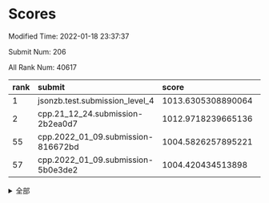 # Scores

Modified Time: 2022-01-18 23:37:37

Submit Num: 206

All Rank Num: 40617

| rank |               submit               |       score        |       sigma        | pk_num |
| :--- | :--------------------------------- | :----------------- | :----------------- | :----- |
| 1    | jsonzb.test.submission_level_4     | 1013.6305308890064 | 0.8294004169784533 | 512    |
| 2    | cpp.21_12_24.submission-2b2ea0d7   | 1012.9718239665136 | 0.8127126752688674 | 785    |
| 55   | cpp.2022_01_09.submission-816672bd | 1004.5826257895221 | 0.7311718597864667 | 793    |
| 57   | cpp.2022_01_09.submission-5b0e3de2 | 1004.420434513898  | 0.712438447516529  | 790    |


<details>
<summary>全部</summary>

| rank |                 submit                 |       score        |       sigma        | pk_num |
| :--- | :------------------------------------- | :----------------- | :----------------- | :----- |
| 1    | jsonzb.test.submission_level_4         | 1013.6305308890064 | 0.8294004169784533 | 512    |
| 2    | cpp.21_12_24.submission-2b2ea0d7       | 1012.9718239665136 | 0.8127126752688674 | 785    |
| 3    | gobigger.level_3.submission_level_3_34 | 1011.9571749314302 | 0.7585480413658149 | 790    |
| 4    | gobigger.level_3.submission_level_3_28 | 1011.7389260140936 | 0.770721462406643  | 791    |
| 5    | gobigger.level_3.submission_level_3_15 | 1011.6133795071141 | 0.7506345254232119 | 787    |
| 6    | gobigger.level_3.submission_level_3_29 | 1011.3706141172737 | 0.7708306363596836 | 790    |
| 7    | gobigger.level_3.submission_level_3_13 | 1011.2418113686414 | 0.7591353491674803 | 787    |
| 8    | gobigger.level_3.submission_level_3_49 | 1011.237258536521  | 0.7702934980597883 | 792    |
| 9    | gobigger.level_3.submission_level_3_21 | 1011.0067353762026 | 0.7716079676549695 | 788    |
| 10   | gobigger.level_3.submission_level_3_16 | 1010.8768403076465 | 0.7641013143274404 | 793    |
| 11   | gobigger.level_3.submission_level_3_3  | 1010.7647465205688 | 0.7446406035018502 | 786    |
| 12   | gobigger.level_3.submission_level_3_36 | 1010.7480706178324 | 0.7749172491822784 | 787    |
| 13   | gobigger.level_3.submission_level_3_17 | 1010.7335183387939 | 0.7574309331169009 | 795    |
| 14   | gobigger.level_3.submission_level_3_41 | 1010.5845425455152 | 0.7569565121265412 | 791    |
| 15   | gobigger.level_3.submission_level_3_0  | 1010.5603101305916 | 0.7620273837421349 | 796    |
| 16   | gobigger.level_3.submission_level_3_31 | 1010.5280049028192 | 0.7502497415729713 | 782    |
| 17   | gobigger.level_3.submission_level_3_33 | 1010.4771986436735 | 0.7480858286441896 | 790    |
| 18   | gobigger.level_3.submission_level_3_46 | 1010.4169722339927 | 0.7574969159116434 | 784    |
| 19   | gobigger.level_3.submission_level_3_48 | 1010.3391205899212 | 0.7582682234394474 | 788    |
| 20   | gobigger.level_3.submission_level_3_12 | 1010.3241679979235 | 0.7539800945772294 | 787    |
| 21   | gobigger.level_3.submission_level_3_8  | 1010.2427202535347 | 0.7519795829792683 | 791    |
| 22   | gobigger.level_3.submission_level_3_39 | 1010.0719560436486 | 0.7676947954101958 | 792    |
| 23   | gobigger.level_3.submission_level_3_26 | 1010.0642772383591 | 0.7483047282705283 | 791    |
| 24   | gobigger.level_3.submission_level_3_18 | 1009.915478458914  | 0.7484522943137043 | 788    |
| 25   | gobigger.level_3.submission_level_3_19 | 1009.8688555956841 | 0.7409535946509096 | 786    |
| 26   | gobigger.level_3.submission_level_3_1  | 1009.8539630893474 | 0.7397966364139317 | 794    |
| 27   | gobigger.level_3.submission_level_3_35 | 1009.8398805189971 | 0.7415652508873887 | 788    |
| 28   | gobigger.level_3.submission_level_3_5  | 1009.7859267377578 | 0.7514481439312017 | 787    |
| 29   | gobigger.level_3.submission_level_3_43 | 1009.7636105083772 | 0.7588965330627817 | 794    |
| 30   | gobigger.level_3.submission_level_3_32 | 1009.752690814412  | 0.751836072982737  | 792    |
| 31   | gobigger.level_3.submission_level_3_40 | 1009.6328843999964 | 0.736034454783219  | 789    |
| 32   | gobigger.level_3.submission_level_3_38 | 1009.6045552450834 | 0.7609516285113858 | 792    |
| 33   | gobigger.level_3.submission_level_3_44 | 1009.5856307960588 | 0.7496033160811368 | 794    |
| 34   | gobigger.level_3.submission_level_3_11 | 1009.5343877431058 | 0.7448322357764867 | 789    |
| 35   | gobigger.level_3.submission_level_3_27 | 1009.5135949181055 | 0.7466225372542882 | 784    |
| 36   | gobigger.level_3.submission_level_3_45 | 1009.4401483045984 | 0.7403858841479156 | 788    |
| 37   | gobigger.level_3.submission_level_3_37 | 1009.2950611559705 | 0.7488130036771427 | 792    |
| 38   | gobigger.level_3.submission_level_3_6  | 1009.2289054500667 | 0.7490967491894285 | 787    |
| 39   | gobigger.level_3.submission_level_3_22 | 1009.1355771702626 | 0.7442779660230746 | 793    |
| 40   | gobigger.level_3.submission_level_3_2  | 1009.1057903251311 | 0.7390552476099929 | 793    |
| 41   | gobigger.level_3.submission_level_3_47 | 1008.9738223729146 | 0.7245851274126476 | 794    |
| 42   | gobigger.level_3.submission_level_3_25 | 1008.844532981054  | 0.7369443184641565 | 790    |
| 43   | gobigger.level_3.submission_level_3_20 | 1008.7815158260591 | 0.745502634952602  | 782    |
| 44   | gobigger.level_3.submission_level_3_23 | 1008.7553468302283 | 0.7549773381887414 | 789    |
| 45   | gobigger.level_3.submission_level_3_10 | 1008.7034150933617 | 0.7426316786776883 | 788    |
| 46   | gobigger.level_3.submission_level_3_42 | 1008.4893510776894 | 0.7328276208847281 | 789    |
| 47   | gobigger.level_3.submission_level_3_7  | 1008.4621370312656 | 0.7468637063503029 | 788    |
| 48   | gobigger.level_3.submission_level_3_30 | 1008.4339944199822 | 0.7481901371930538 | 797    |
| 49   | gobigger.level_3.submission_level_3_24 | 1008.4003171106717 | 0.7427840164507805 | 790    |
| 50   | gobigger.level_3.submission_level_3_9  | 1008.1875002954204 | 0.7363878264198445 | 786    |
| 51   | gobigger.level_3.submission_level_3_4  | 1008.1703653353619 | 0.7395229267909227 | 787    |
| 52   | gobigger.level_3.submission_level_3_14 | 1008.1139458114985 | 0.734885471039793  | 789    |
| 53   | gobigger.level_1.submission_level_1_0  | 1005.1260629688002 | 0.7201952411018867 | 797    |
| 54   | gobigger.level_1.submission_level_1_49 | 1004.850995164944  | 0.7061367657977098 | 796    |
| 55   | cpp.2022_01_09.submission-816672bd     | 1004.5826257895221 | 0.7311718597864667 | 793    |
| 56   | gobigger.level_1.submission_level_1_4  | 1004.4385312225523 | 0.7185754287445496 | 791    |
| 57   | cpp.2022_01_09.submission-5b0e3de2     | 1004.420434513898  | 0.712438447516529  | 790    |
| 58   | gobigger.level_1.submission_level_1_18 | 1004.2967231018696 | 0.7215195729213006 | 786    |
| 59   | gobigger.level_1.submission_level_1_45 | 1004.2948509178985 | 0.7109200954202817 | 790    |
| 60   | gobigger.level_1.submission_level_1_3  | 1004.1530041981571 | 0.7113962258235117 | 791    |
| 61   | gobigger.level_1.submission_level_1_27 | 1004.1202604178143 | 0.7138586348213977 | 788    |
| 62   | gobigger.level_1.submission_level_1_25 | 1004.0232635428911 | 0.7142147044390472 | 790    |
| 63   | gobigger.level_1.submission_level_1_13 | 1003.9834287023176 | 0.7209051986711831 | 791    |
| 64   | gobigger.level_1.submission_level_1_32 | 1003.8136483920139 | 0.7206341576195746 | 796    |
| 65   | gobigger.level_1.submission_level_1_22 | 1003.787572655315  | 0.7167340063449948 | 792    |
| 66   | gobigger.level_1.submission_level_1_7  | 1003.7523419443664 | 0.715694875644713  | 791    |
| 67   | gobigger.level_1.submission_level_1_15 | 1003.7504113238058 | 0.7150024983780824 | 790    |
| 68   | gobigger.level_1.submission_level_1_29 | 1003.6464744815904 | 0.7161398832506742 | 794    |
| 69   | gobigger.level_1.submission_level_1_16 | 1003.63489444209   | 0.7196991386458368 | 789    |
| 70   | gobigger.level_1.submission_level_1_48 | 1003.6021463015444 | 0.7248880502316252 | 792    |
| 71   | gobigger.level_1.submission_level_1_10 | 1003.5968402430304 | 0.7227895309495928 | 792    |
| 72   | gobigger.level_1.submission_level_1_46 | 1003.5748904051098 | 0.714532779345944  | 791    |
| 73   | gobigger.level_1.submission_level_1_9  | 1003.4687769938062 | 0.7230689731210727 | 793    |
| 74   | gobigger.level_1.submission_level_1_47 | 1003.3900175978292 | 0.7389586469209642 | 786    |
| 75   | gobigger.level_1.submission_level_1_28 | 1003.3872644442002 | 0.7173051485421517 | 788    |
| 76   | gobigger.level_1.submission_level_1_5  | 1003.2668455823331 | 0.7143082508654003 | 786    |
| 77   | gobigger.level_1.submission_level_1_33 | 1003.2598861736152 | 0.7154743732964646 | 784    |
| 78   | gobigger.level_1.submission_level_1_21 | 1003.2438964347821 | 0.7263890923761319 | 787    |
| 79   | gobigger.level_1.submission_level_1_38 | 1003.2342964461319 | 0.708924035652492  | 789    |
| 80   | gobigger.level_1.submission_level_1_43 | 1003.1414996573274 | 0.7078467390227898 | 792    |
| 81   | gobigger.level_1.submission_level_1_11 | 1003.1124268439451 | 0.7197040288059764 | 788    |
| 82   | gobigger.level_1.submission_level_1_1  | 1003.0971842583054 | 0.725244473276892  | 788    |
| 83   | gobigger.level_1.submission_level_1_41 | 1003.0488407577707 | 0.7121718782003821 | 789    |
| 84   | gobigger.level_1.submission_level_1_19 | 1003.039727339594  | 0.7227589310925067 | 789    |
| 85   | gobigger.level_1.submission_level_1_26 | 1003.0305787492788 | 0.7182586780049468 | 788    |
| 86   | gobigger.level_1.submission_level_1_36 | 1003.0024458162961 | 0.7222829977597064 | 791    |
| 87   | gobigger.level_1.submission_level_1_23 | 1002.9885736027119 | 0.6969995552535104 | 793    |
| 88   | gobigger.level_1.submission_level_1_2  | 1002.9104859116239 | 0.7233375236989144 | 791    |
| 89   | gobigger.level_1.submission_level_1_8  | 1002.8125521270262 | 0.7376579022693458 | 786    |
| 90   | gobigger.level_1.submission_level_1_17 | 1002.7919771614337 | 0.7106098732802612 | 789    |
| 91   | gobigger.level_1.submission_level_1_31 | 1002.7318598564455 | 0.7117389285311492 | 791    |
| 92   | gobigger.level_1.submission_level_1_44 | 1002.605093741499  | 0.7026925754517628 | 787    |
| 93   | gobigger.level_1.submission_level_1_34 | 1002.4752324441889 | 0.719960619321287  | 787    |
| 94   | gobigger.level_1.submission_level_1_24 | 1002.4367150072425 | 0.7214478685856928 | 789    |
| 95   | gobigger.level_1.submission_level_1_42 | 1002.4235435878919 | 0.7138953560263166 | 791    |
| 96   | gobigger.level_1.submission_level_1_35 | 1002.4202587492538 | 0.7248279633139856 | 789    |
| 97   | gobigger.level_1.submission_level_1_6  | 1002.3845930121685 | 0.7156174296590485 | 790    |
| 98   | gobigger.level_1.submission_level_1_37 | 1002.3773014336706 | 0.7242205918367384 | 785    |
| 99   | gobigger.level_1.submission_level_1_14 | 1002.2627393661951 | 0.7348133152813033 | 794    |
| 100  | gobigger.level_1.submission_level_1_30 | 1002.2026774113937 | 0.7154299068768294 | 789    |
| 101  | gobigger.level_1.submission_level_1_39 | 1002.1886897938491 | 0.7179300987738902 | 793    |
| 102  | gobigger.level_1.submission_level_1_12 | 1002.0194578355391 | 0.7074974206961389 | 791    |
| 103  | gobigger.level_1.submission_level_1_20 | 1001.9250928814976 | 0.7183650134565334 | 792    |
| 104  | gobigger.level_1.submission_level_1_40 | 1001.658877239695  | 0.7150309312189034 | 793    |
| 105  | gobigger.random.submission_random_25   | 997.721421161166   | 0.7185763335961235 | 792    |
| 106  | gobigger.random.submission_random_43   | 997.1112461580071  | 0.7269920355172044 | 789    |
| 107  | gobigger.random.submission_random_18   | 996.7360898848511  | 0.7062850525757759 | 790    |
| 108  | gobigger.random.submission_random_42   | 996.637526635257   | 0.7077549303737217 | 788    |
| 109  | gobigger.random.submission_random_24   | 996.635552572944   | 0.7193292829992547 | 791    |
| 110  | gobigger.random.submission_random_3    | 996.6306762925195  | 0.7303537861426929 | 795    |
| 111  | gobigger.random.submission_random_16   | 996.6239791773254  | 0.7178472687919483 | 793    |
| 112  | gobigger.random.submission_random_10   | 996.5768741070315  | 0.7152347124093981 | 792    |
| 113  | gobigger.random.submission_random_23   | 996.5606888679724  | 0.7174743935482716 | 790    |
| 114  | gobigger.random.submission_random_12   | 996.4961772157459  | 0.7205938452049    | 794    |
| 115  | gobigger.random.submission_random_1    | 996.4053722097696  | 0.713041486778018  | 792    |
| 116  | gobigger.random.submission_random_8    | 996.3963219736811  | 0.7205754949478723 | 782    |
| 117  | gobigger.random.submission_random_4    | 996.3788182930776  | 0.71242080512642   | 783    |
| 118  | gobigger.random.submission_random_34   | 996.3705925166995  | 0.7187366864539125 | 792    |
| 119  | gobigger.random.submission_random_39   | 996.3391951527987  | 0.7255789712346337 | 791    |
| 120  | gobigger.random.submission_random_49   | 996.3251674463985  | 0.7175606713892221 | 794    |
| 121  | gobigger.random.submission_random_36   | 996.29823222431    | 0.7162299255881965 | 794    |
| 122  | gobigger.random.submission_random_0    | 996.2956813343845  | 0.7156044692677052 | 795    |
| 123  | gobigger.random.submission_random_45   | 996.2100066722119  | 0.7237345847439524 | 790    |
| 124  | gobigger.random.submission_random_21   | 996.1969305363169  | 0.7138223002339594 | 790    |
| 125  | gobigger.random.submission_random_27   | 996.1229395190112  | 0.7153268224773801 | 796    |
| 126  | gobigger.random.submission_random_29   | 996.0946556698968  | 0.721452523265665  | 787    |
| 127  | gobigger.random.submission_random_14   | 996.060153798719   | 0.7096005427282462 | 795    |
| 128  | gobigger.random.submission_random_30   | 996.0433561357123  | 0.7186360835822614 | 790    |
| 129  | gobigger.random.submission_random_41   | 995.9529897244907  | 0.7160843786204436 | 792    |
| 130  | gobigger.random.submission_random_19   | 995.9178149599273  | 0.7148225329646158 | 795    |
| 131  | gobigger.random.submission_random_22   | 995.8508867178211  | 0.7082171684895212 | 799    |
| 132  | gobigger.random.submission_random_17   | 995.8324626996456  | 0.7136261263586597 | 793    |
| 133  | gobigger.random.submission_random_11   | 995.8094876884782  | 0.7199806617187328 | 788    |
| 134  | gobigger.random.submission_random_47   | 995.79857316492    | 0.7163228824096692 | 788    |
| 135  | gobigger.random.submission_random_7    | 995.7645513361311  | 0.7181436309047027 | 790    |
| 136  | gobigger.random.submission_random_44   | 995.7606040197735  | 0.7173686328293546 | 796    |
| 137  | gobigger.random.submission_random_26   | 995.7275703038681  | 0.7064508582553584 | 790    |
| 138  | gobigger.random.submission_random_33   | 995.682257569605   | 0.7231712911091278 | 795    |
| 139  | gobigger.random.submission_random_20   | 995.6803964189306  | 0.7230386658141853 | 789    |
| 140  | gobigger.random.submission_random_38   | 995.6793519388925  | 0.7301383406154811 | 791    |
| 141  | gobigger.random.submission_random_46   | 995.6142691092745  | 0.7087543184164039 | 786    |
| 142  | gobigger.random.submission_random_2    | 995.5409017644695  | 0.7124221522719769 | 788    |
| 143  | gobigger.random.submission_random_31   | 995.5201139134498  | 0.7017656329898558 | 788    |
| 144  | gobigger.random.submission_random_13   | 995.4842052002747  | 0.7099244415431203 | 791    |
| 145  | gobigger.random.submission_random_5    | 995.4568911183807  | 0.723794350956698  | 790    |
| 146  | gobigger.random.submission_random_28   | 995.4064656347091  | 0.7185559243204458 | 795    |
| 147  | gobigger.random.submission_random_48   | 995.4032005180939  | 0.7125379847651259 | 791    |
| 148  | gobigger.random.submission_random_40   | 995.3612537432853  | 0.7081781545001418 | 787    |
| 149  | gobigger.random.submission_random_32   | 995.3325422598282  | 0.7268264844109698 | 792    |
| 150  | gobigger.random.submission_random_35   | 995.2367444229844  | 0.7121285531843408 | 782    |
| 151  | gobigger.random.submission_random_15   | 995.1147370453482  | 0.7206053210275282 | 787    |
| 152  | gobigger.random.submission_random_9    | 994.7684178401072  | 0.7187173532359032 | 789    |
| 153  | gobigger.random.submission_random_37   | 994.6673580078723  | 0.7339627225625414 | 787    |
| 154  | gobigger.random.submission_random_6    | 994.6583688161759  | 0.7173935649718056 | 794    |
| 155  | gobigger.level_2.submission_level_2_45 | 994.4182601856477  | 0.7335861204255217 | 787    |
| 156  | gobigger.level_2.submission_level_2_33 | 993.9881704689404  | 0.7411863436393351 | 795    |
| 157  | gobigger.level_2.submission_level_2_21 | 993.5546558149657  | 0.7416859452184085 | 789    |
| 158  | gobigger.level_2.submission_level_2_38 | 993.5029538620953  | 0.7365073666091574 | 792    |
| 159  | gobigger.level_2.submission_level_2_25 | 993.4976239040382  | 0.7524983637570148 | 790    |
| 160  | gobigger.level_2.submission_level_2_35 | 993.3251181441856  | 0.7450985572410532 | 790    |
| 161  | gobigger.level_2.submission_level_2_3  | 993.2561091746202  | 0.7437145309046367 | 786    |
| 162  | gobigger.level_2.submission_level_2_34 | 993.223898026478   | 0.7483067723701741 | 789    |
| 163  | gobigger.level_2.submission_level_2_41 | 993.2177955551253  | 0.7397480793253131 | 792    |
| 164  | gobigger.level_2.submission_level_2_46 | 993.1564601490212  | 0.7422447508909806 | 793    |
| 165  | gobigger.level_2.submission_level_2_15 | 993.0522747216394  | 0.7371656863081931 | 791    |
| 166  | gobigger.level_2.submission_level_2_18 | 992.9728183313895  | 0.7285547339430523 | 788    |
| 167  | gobigger.level_2.submission_level_2_17 | 992.9408655774438  | 0.7317028106667042 | 789    |
| 168  | gobigger.level_2.submission_level_2_5  | 992.7149091322807  | 0.7376799628780208 | 792    |
| 169  | gobigger.level_2.submission_level_2_29 | 992.4419138311263  | 0.7557072560718684 | 789    |
| 170  | gobigger.level_2.submission_level_2_32 | 992.4143792612421  | 0.7491467797187042 | 796    |
| 171  | gobigger.level_2.submission_level_2_24 | 992.4102325698472  | 0.7472812516621001 | 795    |
| 172  | gobigger.level_2.submission_level_2_27 | 992.1847534757021  | 0.7406225035111152 | 788    |
| 173  | gobigger.level_2.submission_level_2_20 | 992.150780110224   | 0.7431948653787475 | 791    |
| 174  | gobigger.level_2.submission_level_2_47 | 992.0712781158302  | 0.7487845765503053 | 783    |
| 175  | gobigger.level_2.submission_level_2_0  | 992.0115214031345  | 0.7371064643071327 | 792    |
| 176  | gobigger.level_2.submission_level_2_31 | 992.0012006742334  | 0.7667552871766744 | 787    |
| 177  | gobigger.level_2.submission_level_2_4  | 991.9856289429769  | 0.7455218464547306 | 787    |
| 178  | gobigger.level_2.submission_level_2_28 | 991.9260050787603  | 0.7597556542929067 | 793    |
| 179  | gobigger.level_2.submission_level_2_11 | 991.9064634784629  | 0.7434906910846165 | 790    |
| 180  | gobigger.level_2.submission_level_2_14 | 991.8711480825465  | 0.7644559404526228 | 789    |
| 181  | gobigger.level_2.submission_level_2_30 | 991.7181461054486  | 0.7644161457553591 | 788    |
| 182  | gobigger.level_2.submission_level_2_37 | 991.7112904108776  | 0.7628855858380807 | 789    |
| 183  | gobigger.level_2.submission_level_2_12 | 991.7048848982852  | 0.746672144119177  | 793    |
| 184  | gobigger.level_2.submission_level_2_16 | 991.6466050530247  | 0.7454489489728854 | 792    |
| 185  | gobigger.level_2.submission_level_2_13 | 991.6423539448224  | 0.7679463844990932 | 789    |
| 186  | gobigger.level_2.submission_level_2_6  | 991.623968782311   | 0.7598135045094392 | 788    |
| 187  | gobigger.level_2.submission_level_2_44 | 991.5568732505011  | 0.7733366709012269 | 789    |
| 188  | gobigger.level_2.submission_level_2_7  | 991.5152945723808  | 0.7673165322860056 | 790    |
| 189  | gobigger.level_2.submission_level_2_10 | 991.472674169137   | 0.7580363596216476 | 787    |
| 190  | gobigger.level_2.submission_level_2_8  | 991.286053011645   | 0.7488447259295776 | 794    |
| 191  | gobigger.level_2.submission_level_2_9  | 991.2843410640452  | 0.7382900039961275 | 789    |
| 192  | gobigger.level_2.submission_level_2_49 | 991.2744071275285  | 0.7787756151987277 | 785    |
| 193  | gobigger.level_2.submission_level_2_42 | 991.2190770966594  | 0.7542158568882784 | 784    |
| 194  | gobigger.level_2.submission_level_2_39 | 991.1733732375053  | 0.7701816247638164 | 791    |
| 195  | gobigger.level_2.submission_level_2_36 | 991.0595887046903  | 0.743950902278699  | 791    |
| 196  | gobigger.level_2.submission_level_2_19 | 990.8097078836861  | 0.7777182278229384 | 790    |
| 197  | gobigger.level_2.submission_level_2_26 | 990.7505404590114  | 0.757698091000881  | 793    |
| 198  | gobigger.level_2.submission_level_2_1  | 990.7359117866531  | 0.7592667923234374 | 791    |
| 199  | gobigger.level_2.submission_level_2_48 | 990.6835742780398  | 0.7715155037919267 | 788    |
| 200  | gobigger.level_2.submission_level_2_2  | 990.5875085307783  | 0.7731905867606489 | 786    |
| 201  | gobigger.level_2.submission_level_2_43 | 990.5843396135473  | 0.7728155985862235 | 793    |
| 202  | gobigger.level_2.submission_level_2_40 | 990.5386136684268  | 0.7696902297597467 | 794    |
| 203  | gobigger.level_2.submission_level_2_22 | 990.3051912800494  | 0.7635916618392754 | 795    |
| 204  | gobigger.level_2.submission_level_2_23 | 990.0110290359078  | 0.7510915730259853 | 788    |
| 205  | gobigger.none.submission_none_1        | 977.0626154993153  | 1.3271051328561905 | 784    |
| 206  | gobigger.none.submission_none_0        | 976.2678109158452  | 1.3674448428527983 | 787    |

</details>
